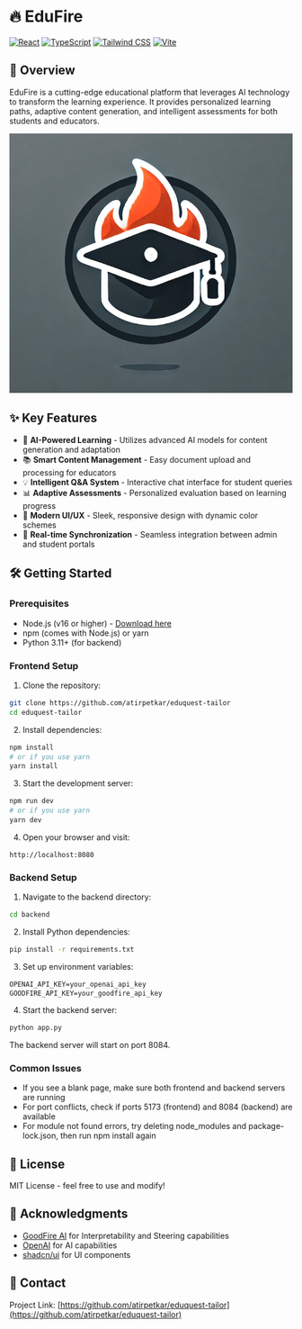 # 🔥 EduFire

[![React](https://img.shields.io/badge/React-18.3.1-61DAFB?logo=react)](https://reactjs.org/)
[![TypeScript](https://img.shields.io/badge/TypeScript-Latest-3178C6?logo=typescript)](https://www.typescriptlang.org/)
[![Tailwind CSS](https://img.shields.io/badge/Tailwind_CSS-Latest-38B2AC?logo=tailwind-css)](https://tailwindcss.com/)
[![Vite](https://img.shields.io/badge/Vite-Latest-646CFF?logo=vite)](https://vitejs.dev/)

## 🚀 Overview

EduFire is a cutting-edge educational platform that leverages AI technology to transform the learning experience. It provides personalized learning paths, adaptive content generation, and intelligent assessments for both students and educators.

![EduFire Platform](public/edufire-logo.png)

## ✨ Key Features

- 🤖 **AI-Powered Learning** - Utilizes advanced AI models for content generation and adaptation
- 📚 **Smart Content Management** - Easy document upload and processing for educators
- 💡 **Intelligent Q&A System** - Interactive chat interface for student queries
- 📊 **Adaptive Assessments** - Personalized evaluation based on learning progress
- 🎨 **Modern UI/UX** - Sleek, responsive design with dynamic color schemes
- 🔄 **Real-time Synchronization** - Seamless integration between admin and student portals

## 🛠️ Getting Started

### Prerequisites

- Node.js (v16 or higher) - [Download here](https://nodejs.org/)
- npm (comes with Node.js) or yarn
- Python 3.11+ (for backend)

### Frontend Setup

1. Clone the repository:
```bash
git clone https://github.com/atirpetkar/eduquest-tailor
cd eduquest-tailor
```

2. Install dependencies:
```bash
npm install
# or if you use yarn
yarn install
```

3. Start the development server:
```bash
npm run dev
# or if you use yarn
yarn dev
```

4. Open your browser and visit:
```
http://localhost:8080
```

### Backend Setup

1. Navigate to the backend directory:
```bash
cd backend
```

2. Install Python dependencies:
```bash
pip install -r requirements.txt
```

3. Set up environment variables:
```env
OPENAI_API_KEY=your_openai_api_key
GOODFIRE_API_KEY=your_goodfire_api_key
```

4. Start the backend server:
```bash
python app.py
```

The backend server will start on port 8084.

### Common Issues

- If you see a blank page, make sure both frontend and backend servers are running
- For port conflicts, check if ports 5173 (frontend) and 8084 (backend) are available
- For module not found errors, try deleting node_modules and package-lock.json, then run npm install again

## 📝 License

MIT License - feel free to use and modify!

## 🙏 Acknowledgments
- [GoodFire AI](https://goodfire.ai/) for Interpretability and Steering capabilities
- [OpenAI](https://openai.com/) for AI capabilities
- [shadcn/ui](https://ui.shadcn.com/) for UI components

## 📧 Contact

Project Link: [https://github.com/atirpetkar/eduquest-tailor](https://github.com/atirpetkar/eduquest-tailor)